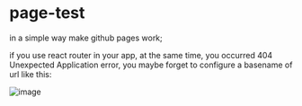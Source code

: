 # page-test

in a simple way make github pages work;

if you use react router in your app, at the same time, you occurred 404 Unexpected Application error, you maybe forget to configure a basename of url like this:

![image](https://github.com/induang/page-test/assets/50736248/4d67285c-df2c-44fd-aab4-2da82c256ecf)
